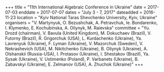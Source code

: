 +++
title = "11th International Algebraic Conference in Ukraine"
date = 2017-07-03
enddate = 2017-07-07
dates = "July 3 - 7, 2017"
dateadded = 2016-11-23
location = "Kyiv National Taras Shevchenko University, Kyiv, Ukraine"
organisers = "V. Martynyuk, O. Bezushchak, A. Petravchuk, Ie. Bondarenko, I. Klymenko, E. Kochubinska, A. Oliynyk, M. Raievska"
committee = "Yu. Drozd (chairman), V. Bavula (United Kingdom), M. Dokuchaev (Brazil),  V. Futorny (Brazil), R. Grigorchuk (USA),  L. Kurdachenko (Ukraine), Ya. Lavrenyuk (Ukraine), F. Lyman (Ukraine), V. Mazorchuk (Sweden),  V. Nekrashevich (USA), M. Nikitchenko (Ukraine),  B. Oliynyk (Ukraine), A. Olshanskii (Russia-USA),  I. Protasov (Ukraine), I. Shestakov (Brazil), Ya. Sysak (Ukraine), V. Ustimenko (Poland), P. Varbanets (Ukraine),  B. Zabavskyi (Ukraine), E. Zelmanov (USA), A. Zhuchok (Ukraine)"
+++
